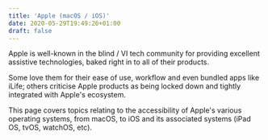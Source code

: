 ```yaml
---
title: 'Apple (macOS / iOS)'
date: 2020-05-29T19:49:26+01:00
draft: false
---
```


Apple is well-known in the blind / VI tech community for providing
excellent assistive technologies, baked right in to all of their
products.
<!--more-->
Some love them for their ease of use, workflow and even bundled
apps like iLife; others criticise Apple products as being locked down
and tightly integrated with Apple's ecosystem.

This page covers topics relating to the accessibility of Apple's various
operating systems, from macOS, to iOS and its associated systems (iPad OS,
tvOS, watchOS, etc).
